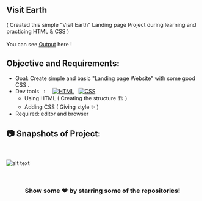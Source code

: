 
## Visit Earth
( Created this simple "Visit Earth" Landing page Project during learning and practicing HTML & CSS )
<br> <br>
You can see [Output](https://visit-earth-ayushsleeping.netlify.app/) here !

## Objective and Requirements:
- Goal: Create simple and basic "Landing page Website" with some good CSS .
- Dev tools  &nbsp; :  &nbsp; &nbsp; <a href="#"><img alt="HTML" src="https://img.shields.io/badge/HTML-E34F26.svg?logo=html5&logoColor=white"></a>  &nbsp;  <a href="#"><img alt="CSS" src="https://img.shields.io/badge/CSS-1572B6.svg?logo=css3&logoColor=white"></a> 
   *  Using HTML ( Creating the structure 🏗️ ) 
   *  Adding CSS ( Giving style ✨ )
- Required: editor and browser

##  :camera: Snapshots of Project:

<br>

 ![alt text](https://github.com/ayush-sleeping/visit-earth/blob/main/Output.png)
 
 <br>
 
 <div align="center">

### Show some ❤️ by starring some of the repositories!

</div>
